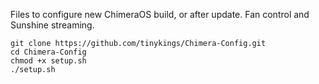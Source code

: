 Files to configure new ChimeraOS build, or after update. Fan control and Sunshine streaming.

```
git clone https://github.com/tinykings/Chimera-Config.git
cd Chimera-Config
chmod +x setup.sh
./setup.sh
```
